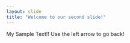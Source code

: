 ```yaml
---
layout: slide
title: "Welcome to our second slide!"
---
```

My Sample Text!!
Use the left arrow to go back!
